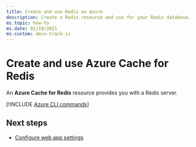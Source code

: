 ```yaml
---
title: Create and use Redis on Azure
description: Create a Redis resource and use for your Redis database. 
ms.topic: how-to
ms.date: 02/19/2021
ms.custom: devx-track-js
---
```


# Create and use Azure Cache for Redis

An **Azure Cache for Redis** resource provides you with a Redis server. 

[!INCLUDE [Azure CLI commands](../../includes/azure-cli-cache-for-redis-db.md)]

## Next steps

* [Configure web app settings](../configure-web-app-settings.md)